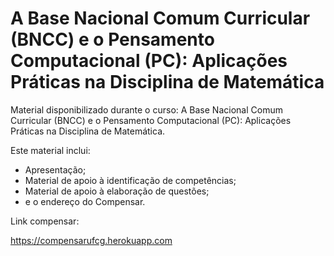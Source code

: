 # A Base Nacional Comum Curricular (BNCC) e o Pensamento Computacional (PC): Aplicações Práticas na Disciplina de Matemática

Material disponibilizado durante o curso: A Base Nacional Comum Curricular (BNCC) e o Pensamento Computacional (PC): Aplicações Práticas na Disciplina de Matemática.

Este material inclui:

 - Apresentação;
 - Material de apoio à identificação de competências;
 - Material de apoio à elaboração de questões;
 - e o endereço do Compensar.
 
 Link compensar:
 
 https://compensarufcg.herokuapp.com
